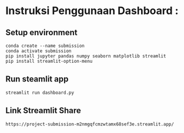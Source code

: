 # Instruksi Penggunaan Dashboard :

## Setup environment
```
conda create --name submission
conda activate submission
pip install jupyter pandas numpy seaborn matplotlib streamlit
pip install streamlit-option-menu
```

## Run steamlit app
```
streamlit run dashboard.py
```

## Link Streamlit Share
```
https://project-submission-m2nmgqfcmzwtamx68sef3e.streamlit.app/
```

